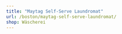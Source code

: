 ```yaml
---
title: "Maytag Self-Serve Laundromat"
url: /boston/maytag-self-serve-laundromat/
shop: Wäscherei
---
```

